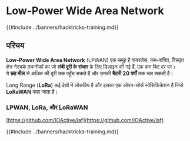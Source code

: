 # Low-Power Wide Area Network

{{#include ../banners/hacktricks-training.md}}

## परिचय

**Low-Power Wide Area Network** (LPWAN) एक समूह है वायरलेस, कम-शक्ति, विस्तृत क्षेत्र नेटवर्क तकनीकों का जो **लंबी दूरी के संचार** के लिए डिज़ाइन की गई हैं, एक कम बिट दर पर।\
ये **छह मील** से अधिक की दूरी तक पहुँच सकते हैं और उनकी **बैटरी** **20 वर्षों** तक चल सकती है।

Long Range (**LoRa**) कई देशों में लोकप्रिय है और इसका एक ओपन-सोर्स स्पेसिफिकेशन है जिसे **LoRaWAN** कहा जाता है।

### LPWAN, LoRa, और LoRaWAN

[https://github.com/IOActive/laf](https://github.com/IOActive/laf)

{{#include ../banners/hacktricks-training.md}}
